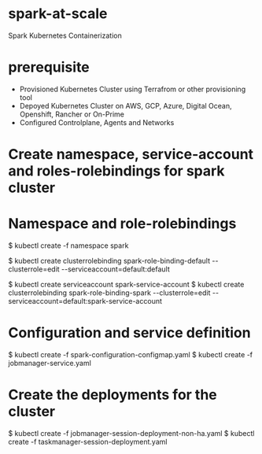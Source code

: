 # spark-at-scale
Spark Kubernetes Containerization

# prerequisite
- Provisioned Kubernetes Cluster using Terrafrom or other provisioning tool 
- Depoyed Kubernetes Cluster on AWS, GCP, Azure, Digital Ocean, Openshift, Rancher or On-Prime 
- Configured Controlplane, Agents and Networks

# Create namespace, service-account and roles-rolebindings for spark cluster

# Namespace and role-rolebindings
$ kubectl create -f namespace spark

$ kubectl create clusterrolebinding spark-role-binding-default --clusterrole=edit --serviceaccount=default:default

$ kubectl create serviceaccount spark-service-account
$ kubectl create clusterrolebinding spark-role-binding-spark --clusterrole=edit --serviceaccount=default:spark-service-account


# Configuration and service definition
$ kubectl create -f spark-configuration-configmap.yaml
$ kubectl create -f jobmanager-service.yaml

# Create the deployments for the cluster
$ kubectl create -f jobmanager-session-deployment-non-ha.yaml
$ kubectl create -f taskmanager-session-deployment.yaml